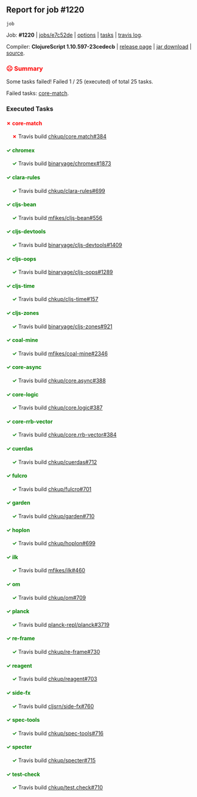 ## Report for job #1220
```
job
```


Job: **#1220** | [jobs/e7c52de](https://github.com/cljs-oss/canary/commit/e7c52de4ae88d24f22422d5b9436daad8e18267a) | [options](options.edn) | [tasks](tasks.edn) | [travis log](https://travis-ci.org/cljs-oss/canary/builds/626053316).

Compiler: **ClojureScript 1.10.597-23cedecb** | [release page](https://github.com/cljs-oss/canary/releases/tag/r1.10.597-23cedecb) | [jar download](https://github.com/cljs-oss/canary/releases/download/r1.10.597-23cedecb/clojurescript-1.10.597-23cedecb.jar) | [source](https://github.com/clojure/clojurescript/commit/23cedecbf4f704f9fee672e395bbfa1e3fe3ee1a).

### <b style='color:red'>☹ Summary</b>

Some tasks failed! Failed 1 / 25 (executed) of total 25 tasks.

Failed tasks: [core-match](#-core-match).

### Executed Tasks

#### <b style='color:red'>&#x2717; core-match</b>
&nbsp;&nbsp;&nbsp;&nbsp;<b style='color:red'>&#x2717;</b> Travis build [chkup/core.match#384](https://travis-ci.org/chkup/core.match/builds/626053916)<br>

#### <b style='color:green'>&#x2713; chromex</b>
&nbsp;&nbsp;&nbsp;&nbsp;<b style='color:green'>&#x2713;</b> Travis build [binaryage/chromex#1873](https://travis-ci.org/binaryage/chromex/builds/626053865)<br>

#### <b style='color:green'>&#x2713; clara-rules</b>
&nbsp;&nbsp;&nbsp;&nbsp;<b style='color:green'>&#x2713;</b> Travis build [chkup/clara-rules#699](https://travis-ci.org/chkup/clara-rules/builds/626053871)<br>

#### <b style='color:green'>&#x2713; cljs-bean</b>
&nbsp;&nbsp;&nbsp;&nbsp;<b style='color:green'>&#x2713;</b> Travis build [mfikes/cljs-bean#556](https://travis-ci.org/mfikes/cljs-bean/builds/626053873)<br>

#### <b style='color:green'>&#x2713; cljs-devtools</b>
&nbsp;&nbsp;&nbsp;&nbsp;<b style='color:green'>&#x2713;</b> Travis build [binaryage/cljs-devtools#1409](https://travis-ci.org/binaryage/cljs-devtools/builds/626053875)<br>

#### <b style='color:green'>&#x2713; cljs-oops</b>
&nbsp;&nbsp;&nbsp;&nbsp;<b style='color:green'>&#x2713;</b> Travis build [binaryage/cljs-oops#1289](https://travis-ci.org/binaryage/cljs-oops/builds/626053877)<br>

#### <b style='color:green'>&#x2713; cljs-time</b>
&nbsp;&nbsp;&nbsp;&nbsp;<b style='color:green'>&#x2713;</b> Travis build [chkup/cljs-time#157](https://travis-ci.org/chkup/cljs-time/builds/626053883)<br>

#### <b style='color:green'>&#x2713; cljs-zones</b>
&nbsp;&nbsp;&nbsp;&nbsp;<b style='color:green'>&#x2713;</b> Travis build [binaryage/cljs-zones#921](https://travis-ci.org/binaryage/cljs-zones/builds/626053886)<br>

#### <b style='color:green'>&#x2713; coal-mine</b>
&nbsp;&nbsp;&nbsp;&nbsp;<b style='color:green'>&#x2713;</b> Travis build [mfikes/coal-mine#2346](https://travis-ci.org/mfikes/coal-mine/builds/626053890)<br>

#### <b style='color:green'>&#x2713; core-async</b>
&nbsp;&nbsp;&nbsp;&nbsp;<b style='color:green'>&#x2713;</b> Travis build [chkup/core.async#388](https://travis-ci.org/chkup/core.async/builds/626053896)<br>

#### <b style='color:green'>&#x2713; core-logic</b>
&nbsp;&nbsp;&nbsp;&nbsp;<b style='color:green'>&#x2713;</b> Travis build [chkup/core.logic#387](https://travis-ci.org/chkup/core.logic/builds/626053912)<br>

#### <b style='color:green'>&#x2713; core-rrb-vector</b>
&nbsp;&nbsp;&nbsp;&nbsp;<b style='color:green'>&#x2713;</b> Travis build [chkup/core.rrb-vector#384](https://travis-ci.org/chkup/core.rrb-vector/builds/626053930)<br>

#### <b style='color:green'>&#x2713; cuerdas</b>
&nbsp;&nbsp;&nbsp;&nbsp;<b style='color:green'>&#x2713;</b> Travis build [chkup/cuerdas#712](https://travis-ci.org/chkup/cuerdas/builds/626053942)<br>

#### <b style='color:green'>&#x2713; fulcro</b>
&nbsp;&nbsp;&nbsp;&nbsp;<b style='color:green'>&#x2713;</b> Travis build [chkup/fulcro#701](https://travis-ci.org/chkup/fulcro/builds/626053950)<br>

#### <b style='color:green'>&#x2713; garden</b>
&nbsp;&nbsp;&nbsp;&nbsp;<b style='color:green'>&#x2713;</b> Travis build [chkup/garden#710](https://travis-ci.org/chkup/garden/builds/626054029)<br>

#### <b style='color:green'>&#x2713; hoplon</b>
&nbsp;&nbsp;&nbsp;&nbsp;<b style='color:green'>&#x2713;</b> Travis build [chkup/hoplon#699](https://travis-ci.org/chkup/hoplon/builds/626054017)<br>

#### <b style='color:green'>&#x2713; ilk</b>
&nbsp;&nbsp;&nbsp;&nbsp;<b style='color:green'>&#x2713;</b> Travis build [mfikes/ilk#460](https://travis-ci.org/mfikes/ilk/builds/626053965)<br>

#### <b style='color:green'>&#x2713; om</b>
&nbsp;&nbsp;&nbsp;&nbsp;<b style='color:green'>&#x2713;</b> Travis build [chkup/om#709](https://travis-ci.org/chkup/om/builds/626054103)<br>

#### <b style='color:green'>&#x2713; planck</b>
&nbsp;&nbsp;&nbsp;&nbsp;<b style='color:green'>&#x2713;</b> Travis build [planck-repl/planck#3719](https://travis-ci.org/planck-repl/planck/builds/626054047)<br>

#### <b style='color:green'>&#x2713; re-frame</b>
&nbsp;&nbsp;&nbsp;&nbsp;<b style='color:green'>&#x2713;</b> Travis build [chkup/re-frame#730](https://travis-ci.org/chkup/re-frame/builds/626053995)<br>

#### <b style='color:green'>&#x2713; reagent</b>
&nbsp;&nbsp;&nbsp;&nbsp;<b style='color:green'>&#x2713;</b> Travis build [chkup/reagent#703](https://travis-ci.org/chkup/reagent/builds/626054035)<br>

#### <b style='color:green'>&#x2713; side-fx</b>
&nbsp;&nbsp;&nbsp;&nbsp;<b style='color:green'>&#x2713;</b> Travis build [cljsrn/side-fx#760](https://travis-ci.org/cljsrn/side-fx/builds/626054005)<br>

#### <b style='color:green'>&#x2713; spec-tools</b>
&nbsp;&nbsp;&nbsp;&nbsp;<b style='color:green'>&#x2713;</b> Travis build [chkup/spec-tools#716](https://travis-ci.org/chkup/spec-tools/builds/626054044)<br>

#### <b style='color:green'>&#x2713; specter</b>
&nbsp;&nbsp;&nbsp;&nbsp;<b style='color:green'>&#x2713;</b> Travis build [chkup/specter#715](https://travis-ci.org/chkup/specter/builds/626054073)<br>

#### <b style='color:green'>&#x2713; test-check</b>
&nbsp;&nbsp;&nbsp;&nbsp;<b style='color:green'>&#x2713;</b> Travis build [chkup/test.check#710](https://travis-ci.org/chkup/test.check/builds/626054092)<br>